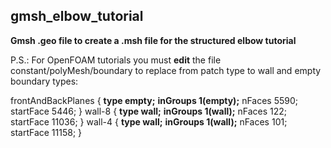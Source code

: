 ## gmsh_elbow_tutorial

**Gmsh .geo file to create a .msh file for the structured elbow tutorial**

P.S.: For OpenFOAM tutorials you must **edit** the file constant/polyMesh/boundary to replace from patch type to wall and empty boundary types:

frontAndBackPlanes
{
        **type            empty;**
        **inGroups        1(empty);**
        nFaces          5590;
        startFace       5446;
}
wall-8
{
        **type            wall;**
        **inGroups        1(wall);**
        nFaces          122;
        startFace       11036;
}
    wall-4
{
        **type            wall;**
        **inGroups        1(wall);**
        nFaces          101;
        startFace       11158;
}    
